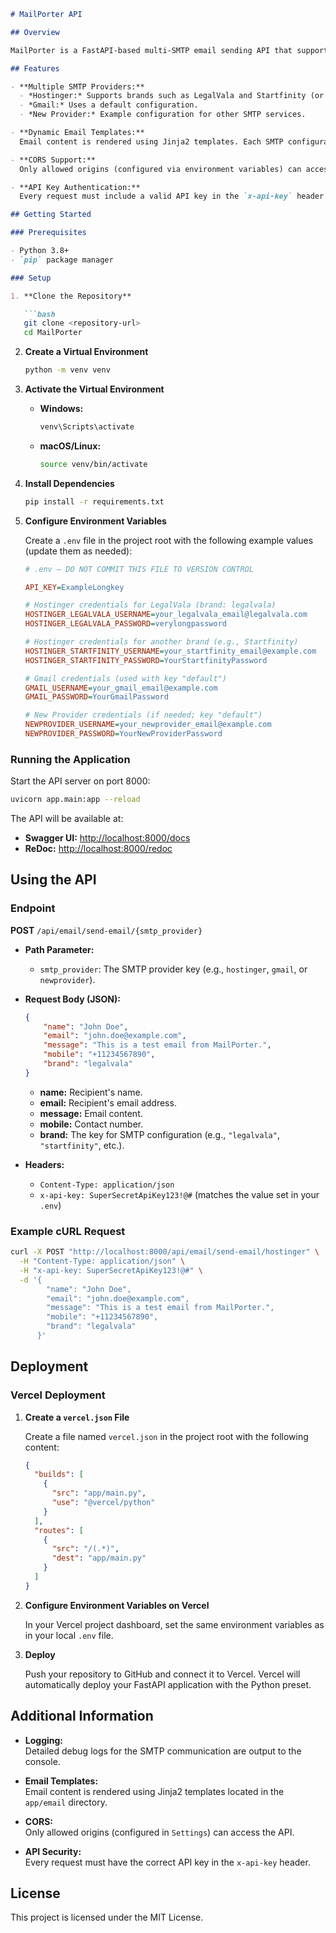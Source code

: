 ```markdown
# MailPorter API

## Overview

MailPorter is a FastAPI-based multi-SMTP email sending API that supports different SMTP providers and brand-specific configurations. It dynamically renders email content using Jinja2 templates and secures requests via API key authentication.

## Features

- **Multiple SMTP Providers:**  
  - *Hostinger:* Supports brands such as LegalVala and Startfinity (or Brchub, etc.)
  - *Gmail:* Uses a default configuration.
  - *New Provider:* Example configuration for other SMTP services.

- **Dynamic Email Templates:**  
  Email content is rendered using Jinja2 templates. Each SMTP configuration specifies its own template to personalize the appearance.

- **CORS Support:**  
  Only allowed origins (configured via environment variables) can access the API.

- **API Key Authentication:**  
  Every request must include a valid API key in the `x-api-key` header.

## Getting Started

### Prerequisites

- Python 3.8+
- `pip` package manager

### Setup

1. **Clone the Repository**

   ```bash
   git clone <repository-url>
   cd MailPorter
   ```

2. **Create a Virtual Environment**

   ```bash
   python -m venv venv
   ```

3. **Activate the Virtual Environment**

   - **Windows:**
     ```bash
     venv\Scripts\activate
     ```
   - **macOS/Linux:**
     ```bash
     source venv/bin/activate
     ```

4. **Install Dependencies**

   ```bash
   pip install -r requirements.txt
   ```

5. **Configure Environment Variables**

   Create a `.env` file in the project root with the following example values (update them as needed):

   ```ini
   # .env – DO NOT COMMIT THIS FILE TO VERSION CONTROL

   API_KEY=ExampleLongkey

   # Hostinger credentials for LegalVala (brand: legalvala)
   HOSTINGER_LEGALVALA_USERNAME=your_legalvala_email@legalvala.com
   HOSTINGER_LEGALVALA_PASSWORD=verylongpassword

   # Hostinger credentials for another brand (e.g., Startfinity)
   HOSTINGER_STARTFINITY_USERNAME=your_startfinity_email@example.com
   HOSTINGER_STARTFINITY_PASSWORD=YourStartfinityPassword

   # Gmail credentials (used with key "default")
   GMAIL_USERNAME=your_gmail_email@example.com
   GMAIL_PASSWORD=YourGmailPassword

   # New Provider credentials (if needed; key "default")
   NEWPROVIDER_USERNAME=your_newprovider_email@example.com
   NEWPROVIDER_PASSWORD=YourNewProviderPassword
   ```

### Running the Application

Start the API server on port 8000:

```bash
uvicorn app.main:app --reload
```

The API will be available at:
- **Swagger UI:** [http://localhost:8000/docs](http://localhost:8000/docs)
- **ReDoc:** [http://localhost:8000/redoc](http://localhost:8000/redoc)

## Using the API

### Endpoint

**POST** `/api/email/send-email/{smtp_provider}`

- **Path Parameter:**
  - `smtp_provider`: The SMTP provider key (e.g., `hostinger`, `gmail`, or `newprovider`).

- **Request Body (JSON):**

  ```json
  {
      "name": "John Doe",
      "email": "john.doe@example.com",
      "message": "This is a test email from MailPorter.",
      "mobile": "+11234567890",
      "brand": "legalvala"
  }
  ```

  - **name:** Recipient's name.
  - **email:** Recipient's email address.
  - **message:** Email content.
  - **mobile:** Contact number.
  - **brand:** The key for SMTP configuration (e.g., `"legalvala"`, `"startfinity"`, etc.).

- **Headers:**
  - `Content-Type: application/json`
  - `x-api-key: SuperSecretApiKey123!@#` (matches the value set in your `.env`)

### Example cURL Request

```bash
curl -X POST "http://localhost:8000/api/email/send-email/hostinger" \
  -H "Content-Type: application/json" \
  -H "x-api-key: SuperSecretApiKey123!@#" \
  -d '{
        "name": "John Doe",
        "email": "john.doe@example.com",
        "message": "This is a test email from MailPorter.",
        "mobile": "+11234567890",
        "brand": "legalvala"
      }'
```

## Deployment

### Vercel Deployment

1. **Create a `vercel.json` File**

   Create a file named `vercel.json` in the project root with the following content:

   ```json
   {
     "builds": [
       {
         "src": "app/main.py",
         "use": "@vercel/python"
       }
     ],
     "routes": [
       {
         "src": "/(.*)",
         "dest": "app/main.py"
       }
     ]
   }
   ```

2. **Configure Environment Variables on Vercel**

   In your Vercel project dashboard, set the same environment variables as in your local `.env` file.

3. **Deploy**

   Push your repository to GitHub and connect it to Vercel. Vercel will automatically deploy your FastAPI application with the Python preset.

## Additional Information

- **Logging:**  
  Detailed debug logs for the SMTP communication are output to the console.
  
- **Email Templates:**  
  Email content is rendered using Jinja2 templates located in the `app/email` directory.
  
- **CORS:**  
  Only allowed origins (configured in `Settings`) can access the API.
  
- **API Security:**  
  Every request must have the correct API key in the `x-api-key` header.

## License

This project is licensed under the MIT License.
```